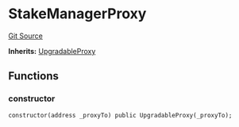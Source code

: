 # StakeManagerProxy
[Git Source](https://github.com/TOKnetwork/contracts/blob/155f729fd8db0676297384375468d4d45b8aa44e/contracts/staking/stakeManager/StakeManagerProxy.sol)

**Inherits:**
[UpgradableProxy](/contracts/common/misc/UpgradableProxy.sol/contract.UpgradableProxy.md)


## Functions
### constructor


```solidity
constructor(address _proxyTo) public UpgradableProxy(_proxyTo);
```

